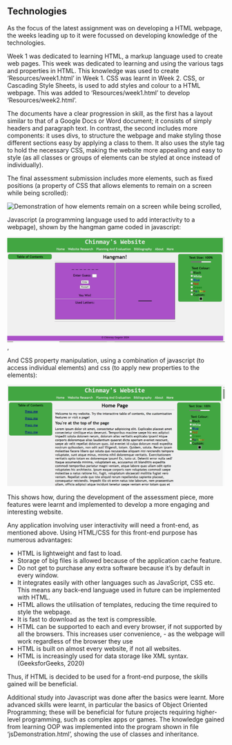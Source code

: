 Technologies
---
As the focus of the latest assignment was on developing a HTML webpage, the weeks leading up to it were focussed on developing knowledge of the technologies. 

Week 1 was dedicated to learning HTML, a markup language used to create web pages. This week was dedicated to learning and using the various tags and properties in HTML.  This knowledge was used to create ‘Resources/week1.html’ in Week 1. 
CSS was learnt in Week 2. CSS, or Cascading Style Sheets, is used to add styles and colour to a HTML webpage. This was added to ‘Resources/week1.html’ to develop ‘Resources/week2.html’. 

The documents have a clear progression in skill, as the first has a layout similar to that of a Google Docs or Word document; it consists of simply headers and paragraph text. In contrast, the second includes more components: it uses divs, to structure the webpage and make styling those different sections easy by applying a class to them. It also uses the style tag to hold the necessary CSS, making the website more appealing and easy to style (as all classes or groups of elements can be styled at once instead of individually). 

The final assessment submission includes more elements, such as fixed positions (a property of CSS that allows elements to remain on a screen while being scrolled):

![Demonstration of how elements remain on a screen while being scrolled](Resources/fixedPositions.gif),

Javascript (a programming language used to add interactivity to a webpage), shown by the hangman game coded in javascript:

![Demonstration of the hangman game](Resources/hangmanDemo.gif),

And CSS property manipulation, using a combination of javascript (to access individual elements) and css (to apply new properties to the elements):

![Demonstration of the text and colour changing properties of the final assessment piece](Resources/textCustomize.gif)

This shows how, during the development of the assessment piece, more features were learnt and implemented to develop a more engaging and interesting website. 

Any application involving user interactivity will need a front-end, as mentioned above. Using HTML/CSS for this front-end purpose has numerous advantages: 
 - HTML is lightweight and fast to load. 
 - Storage of big files is allowed because of the application cache feature.
 - Do not get to purchase any extra software because it’s by default in every window.
 - It integrates easily with other languages such as JavaScript, CSS etc. This means any back-end language used in future can be implemented with HTML. 
 - HTML allows the utilisation of templates, reducing the time required to style the webpage.
 - It is fast to download as the text is compressible.
 - HTML can be supported to each and every browser, if not supported by all the browsers. This increases user convenience,  - as the webpage will work regardless of the browser they use
 - HTML is built on almost every website, if not all websites.
 - HTML is increasingly used for data storage like XML syntax.
 (GeeksforGeeks, 2020)

Thus, if HTML is decided to be used for a front-end purpose, the skills gained will be beneficial. 

Additional study into Javascript was done after the basics were learnt. More advanced skills were learnt, in particular the basics of Object Oriented Programming; these will be beneficial for future projects requiring higher-level programming, such as complex apps or games. The knowledge gained from learning OOP was implemented into the program shown in file ‘jsDemonstration.html’, showing the use of classes and inheritance. 

